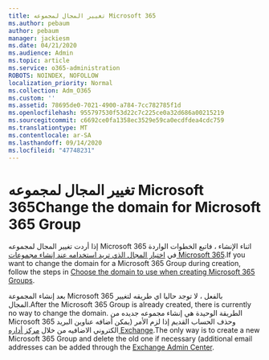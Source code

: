 ```yaml
---
title: تغيير المجال لمجموعه Microsoft 365
ms.author: pebaum
author: pebaum
manager: jackiesm
ms.date: 04/21/2020
ms.audience: Admin
ms.topic: article
ms.service: o365-administration
ROBOTS: NOINDEX, NOFOLLOW
localization_priority: Normal
ms.collection: Adm_O365
ms.custom: ''
ms.assetid: 78695de0-7021-4900-a784-7cc782785f1d
ms.openlocfilehash: 955797530f53d22c7c225ce0a32d686a00215219
ms.sourcegitcommit: c6692ce0fa1358ec3529e59ca0ecdfdea4cdc759
ms.translationtype: MT
ms.contentlocale: ar-SA
ms.lasthandoff: 09/14/2020
ms.locfileid: "47748231"
---
```

# <a name="change-the-domain-for-microsoft-365-group"></a><span data-ttu-id="29fea-102">تغيير المجال لمجموعه Microsoft 365</span><span class="sxs-lookup"><span data-stu-id="29fea-102">Change the domain for Microsoft 365 Group</span></span>

<span data-ttu-id="29fea-103">إذا أردت تغيير المجال لمجموعه Microsoft 365 اثناء الإنشاء ، فاتبع الخطوات الواردة في [اختيار المجال الذي تريد استخدامه عند إنشاء مجموعات Microsoft 365](https://docs.microsoft.com/microsoft-365/admin/create-groups/choose-domain-to-create-groups).</span><span class="sxs-lookup"><span data-stu-id="29fea-103">If you want to change the domain for a Microsoft 365 Group during creation, follow the steps in [Choose the domain to use when creating Microsoft 365 Groups](https://docs.microsoft.com/microsoft-365/admin/create-groups/choose-domain-to-create-groups).</span></span>

<span data-ttu-id="29fea-104">بعد إنشاء المجموعة Microsoft 365 بالفعل ، لا توجد حاليا اي طريقه لتغيير المجال.</span><span class="sxs-lookup"><span data-stu-id="29fea-104">After the Microsoft 365 Group is already created, there is currently no way to change the domain.</span></span> <span data-ttu-id="29fea-105">الطريقة الوحيدة هي إنشاء مجموعه جديده من Microsoft 365 وحذف الحساب القديم إذا لزم الأمر (يمكن أضافه عناوين البريد الكتروني الاضافيه من خلال [مركز أداره Exchange](https://outlook.office365.com/ecp).</span><span class="sxs-lookup"><span data-stu-id="29fea-105">The only way is to create a new Microsoft 365 Group and delete the old one if necessary (additional email addresses can be added through the [Exchange Admin Center](https://outlook.office365.com/ecp).</span></span>